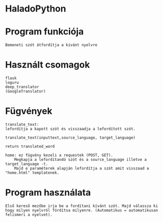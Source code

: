 # HaladoPython

# Program funkciója

    Bemeneti szót átfordítja a kívánt nyelvre

# Használt csomagok

    flask
    loguru
    deep_translator
    (GoogleTranslator)

# Fügvények

    translate_text:
    lefordítja a kapott szót és visszaadja a lefordított szót.

    translate_text(inputtext,source_language, target_language)

    return translated_word

    home: ez fügvény kezeli a requestek (POST, GET).
        Megkapja a lefordítandó szót és a source_language illetve a target_language -t.
        Majd e paraméterek alapján lefordítja a szót amit visszaad a "home.html" templatenek.

# Program használata

    Első kereső mezőbe irja be a fordítani kívánt szót. Majd válassza ki hogy milyen nyelvról fórdítsa milyenre. (Automatikus = automatikusan felismeri a nyelvet).
